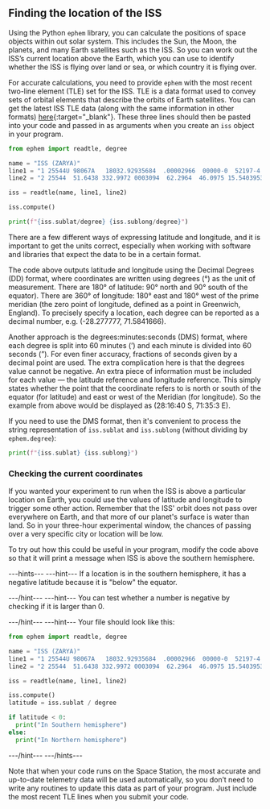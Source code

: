 ## Finding the location of the ISS

Using the Python `ephem` library, you can calculate the positions of space objects within out solar system. This includes the Sun, the Moon, the planets, and many Earth satellites such as the ISS. So you can work out the ISS’s current location above the Earth, which you can use to identify whether the ISS is flying over land or sea, or which country it is flying over.

For accurate calculations, you need to provide `ephem` with the most recent two-line element (TLE) set for the ISS. TLE is a data format used to convey sets of orbital elements that describe the orbits of Earth satellites. You can get the latest ISS TLE data (along with the same information in other formats) [here](http://www.celestrak.com/NORAD/elements/stations.txt){:target="_blank"}. These three lines should then be pasted into your code and passed in as arguments when you create an `iss` object in your program.

```python
from ephem import readtle, degree

name = "ISS (ZARYA)"        	 
line1 = "1 25544U 98067A   18032.92935684  .00002966  00000-0  52197-4 0  99911 25544U 98067A   18032.92935684  .00002966  00000-0  52197-4 0  9991"
line2 = "2 25544  51.6438 332.9972 0003094  62.2964  46.0975 15.54039537 97480"

iss = readtle(name, line1, line2)

iss.compute()

print(f"{iss.sublat/degree} {iss.sublong/degree}")
```

There are a few different ways of expressing latitude and longitude, and it is important to get the units correct, especially when working with software and libraries that expect the data to be in a certain format.

The code above outputs latitude and longitude using the Decimal Degrees (DD) format, where coordinates are written using degrees (°) as the unit of measurement. There are 180° of latitude: 90° north and 90° south of the equator). There are 360° of longitude: 180° east and 180° west of the prime meridian (the zero point of longitude, defined as a point in Greenwich, England). To precisely specify a location, each degree can be reported as a decimal number, e.g. (-28.277777, 71.5841666). 

Another approach is the degrees:minutes:seconds (DMS) format, where each degree is split into 60 minutes (’) and each minute is divided into 60 seconds (”). For even finer accuracy, fractions of seconds given by a decimal point are used. The extra complication here is that the degrees value cannot be negative. An extra piece of information must be included for each value — the latitude reference and longitude reference. This simply states whether the point that the coordinate refers to is north or south of the equator (for latitude) and east or west of the Meridian (for longitude). So the example from above would be displayed as (28:16:40 S, 71:35:3 E).

If you need to use the DMS format, then it's convenient to process the string representation of `iss.sublat` and `iss.sublong` (without dividing by `ephem.degree`):

```python
print(f"{iss.sublat} {iss.sublong}")
```

### Checking the current coordinates

If you wanted your experiment to run when the ISS is above a particular location on Earth, you could use the values of latitude and longitude to trigger some other action. Remember that the ISS' orbit does not pass over everywhere on Earth, and that more of our planet's surface is water than land. So in your three-hour experimental window, the chances of passing over a very specific city or location will be low.

To try out how this could be useful in your program, modify the code above so that it will print a message when ISS is above the southern hemisphere.

---hints---
---hint---
If a location is in the southern hemisphere, it has a negative latitude because it is "below" the equator.

---/hint---
---hint---
You can test whether a number is negative by checking if it is larger than 0.

---/hint---
---hint---
Your file should look like this:

```python
from ephem import readtle, degree

name = "ISS (ZARYA)"        	 
line1 = "1 25544U 98067A   18032.92935684  .00002966  00000-0  52197-4 0  99911 25544U 98067A   18032.92935684  .00002966  00000-0  52197-4 0  9991"
line2 = "2 25544  51.6438 332.9972 0003094  62.2964  46.0975 15.54039537 97480"

iss = readtle(name, line1, line2)

iss.compute()
latitude = iss.sublat / degree

if latitude < 0:
  print("In Southern hemisphere")
else:
  print("In Northern hemisphere")

```
---/hint---
---/hints---

Note that when your code runs on the Space Station, the most accurate and up-to-date telemetry data will be used automatically, so you don’t need to write any routines to update this data as part of your program. Just include the most recent TLE lines when you submit your code.
